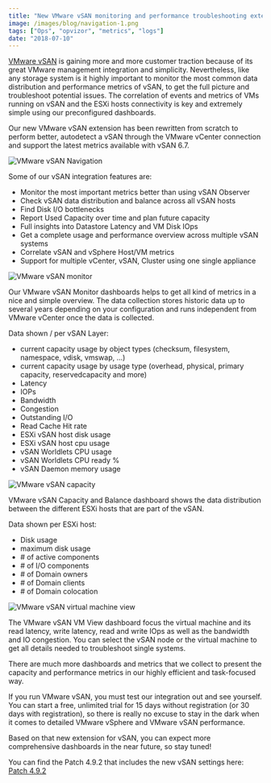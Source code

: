 ```yaml
---
title: "New VMware vSAN monitoring and performance troubleshooting extension"
image: /images/blog/navigation-1.png
tags: ["Ops", "opvizor", "metrics", "logs"]
date: "2018-07-10"
---
```


[VMware vSAN](https://www.vmware.com/uk/products/vsan.html) is gaining more and more customer traction because of its great VMware management integration and simplicity. Nevertheless, like any storage system is it highly important to monitor the most common data distribution and performance metrics of vSAN, to get the full picture and troubleshoot potential issues. The correlation of events and metrics of VMs running on vSAN and the ESXi hosts connectivity is key and extremely simple using our preconfigured dashboards.

Our new VMware vSAN extension has been rewritten from scratch to perform better, autodetect a vSAN through the VMware vCenter connection and support the latest metrics available with vSAN 6.7.

![VMware vSAN Navigation](/images/blog/navigation-1.png)

Some of our vSAN integration features are:

- Monitor the most important metrics better than using vSAN Observer
- Check vSAN data distribution and balance across all vSAN hosts
- Find Disk I/O bottlenecks
- Report Used Capacity over time and plan future capacity
- Full insights into Datastore Latency and VM Disk IOps
- Get a complete usage and performance overview across multiple vSAN systems
- Correlate vSAN and vSphere Host/VM metrics
- Support for multiple vCenter, vSAN, Cluster using one single appliance

![VMware vSAN monitor](/images/blog/monitor.png)

Our VMware vSAN Monitor dashboards helps to get all kind of metrics in a nice and simple overview. The data collection stores historic data up to several years depending on your configuration and runs independent from VMware vCenter once the data is collected.

Data shown / per vSAN Layer:

- current capacity usage by object types (checksum, filesystem, namespace, vdisk, vmswap, ...)
- current capacity usage by usage type (overhead, physical, primary capacity, reservedcapacity and more)
- Latency 
- IOPs 
- Bandwidth 
- Congestion
- Outstanding I/O
- Read Cache Hit rate
- ESXi vSAN host disk usage
- ESXi vSAN host cpu usage
- vSAN Worldlets CPU usage
- vSAN Worldlets CPU ready %
- vSAN Daemon memory usage

![VMware vSAN capacity](/images/blog/capacity.png)

VMware vSAN Capacity and Balance dashboard shows the data distribution between the different ESXi hosts that are part of the vSAN.

Data shown per ESXi host:

- Disk usage
- maximum disk usage
- \# of active components
- \# of I/O components
- \# of Domain owners
- \# of Domain clients
- \# of Domain colocation

![VMware vSAN virtual machine view](/images/blog/vmview.png)

The VMware vSAN VM View dashboard focus the virtual machine and its read latency, write latency, read and write IOps as well as the bandwidth and IO congestion. You can select the vSAN node or the virtual machine to get all details needed to troubleshoot single systems.

There are much more dashboards and metrics that we collect to present the capacity and performance metrics in our highly efficient and task-focused way.

If you run VMware vSAN, you must test our integration out and see yourself. You can start a free, unlimited trial for 15 days without registration (or 30 days with registration), so there is really no excuse to stay in the dark when it comes to detailed VMware vSphere and VMware vSAN performance.

Based on that new extension for vSAN, you can expect more comprehensive dashboards in the near future, so stay tuned!

You can find the Patch 4.9.2 that includes the new vSAN settings here: [Patch 4.9.2](https://opvizor.atlassian.net/wiki/spaces/OPVPA/pages/82057456/Change+Log+Patch)
